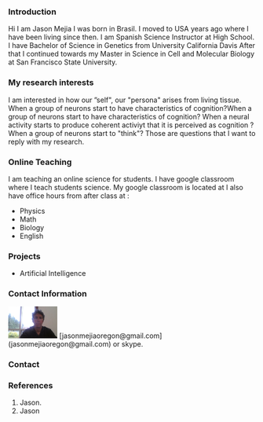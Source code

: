 ### Introduction

Hi I am Jason Mejia
I was born in Brasil.
I moved to USA years ago where I have been living since then.
I am Spanish Science Instructor at High School. 
I have Bachelor of Science in Genetics from University California Davis
After that I continued towards my Master in Science in Cell and Molecular Biology at San Francisco State 
University.

### My research interests
I am interested in how our ”self", our "persona" arises from living tissue. 
When a group of neurons start to have characteristics of cognition?When a group of neurons start to have characteristics of cognition?
When a neural activity starts to produce coherent activiyt that it is perceived as cognition ?
When a group of neurons start to "think"?
Those are questions that I want to reply with my research. 

### Online Teaching
I am teaching an online science for students. I have google classroom where I teach students science. My google classroom is located at 
I also have office hours from after class at :
- Physics
- Math
- Biology
- English

### Projects
- Artificial Intelligence

### Contact Information

<img src="images-github/jason-github-small.jpg" width="100" />
[jasonmejiaoregon@gmail.com](jasonmejiaoregon@gmail.com) or skype.

### Contact

### References

1. Jason.
2. Jason
